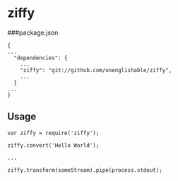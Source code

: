 # ziffy

###package.json

````
{
...
  "dependencies": {
    ...
    "ziffy": "git://github.com/unenglishable/ziffy",
    ...
  }
...
}

````

## Usage

````
var ziffy = require('ziffy');

ziffy.convert('Hello World');

...

ziffy.transform(someStream).pipe(process.stdout);
````
